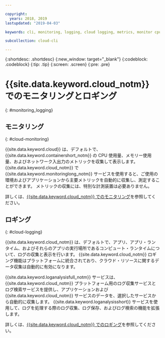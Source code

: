 ```yaml
---

copyright:
  years: 2018, 2019
lastupdated: "2019-04-03"

keywords: cli, monitoring, logging, cloud logging, metrics, monitor cpu, monitor usage, memory utilization, runtime logging

subcollection: cloud-cli

---
```


{:shortdesc: .shortdesc}
{:new_window: target="_blank"}
{:codeblock: .codeblock}
{:tip: .tip}
{:screen: .screen}
{:pre: .pre}

# {{site.data.keyword.cloud_notm}} でのモニタリングとロギング
{: #monitoring_logging}

## モニタリング
{: #cloud-monitoring}

{{site.data.keyword.cloud}} は、デフォルトで、{{site.data.keyword.containershort_notm}} の CPU 使用量、メモリー使用量、およびネットワーク入出力のメトリックを収集して表示します。 {{site.data.keyword.cloud_notm}} で {{site.data.keyword.monitoringlong_notm}} サービスを使用すると、ご使用の環境およびアプリケーションから主要メトリックを自動的に収集し、測定することができます。 メトリックの収集には、特別な計測装置は必要ありません。

詳しくは、[{{site.data.keyword.cloud_notm}} でのモニタリング](/docs/services/cloud-monitoring?topic=cloud-monitoring-monitoring_ov#monitoring_ov)を参照してください。

## ロギング
{: #cloud-logging}

{{site.data.keyword.cloud_notm}} は、デフォルトで、アプリ、アプリ・ランタイム、およびそれらのアプリの実行場所であるコンピュート・ランタイムについて、ログの収集と表示を行います。 {{site.data.keyword.cloud_notm}} ロギング機能はプラットフォームに統合されており、クラウド・リソースに関するデータ収集は自動的に有効になります。 

{{site.data.keyword.loganalysisfull_notm}} サービスは、{{site.data.keyword.cloud_notm}} プラットフォーム用のログ収集サービスとログ検索サービスを提供し、アプリケーションおよび {{site.data.keyword.cloud_notm}} サービスのデータを、選択したサービスから自動的に収集します。 {{site.data.keyword.loganalysisshort}} サービスを使用して、ログを処理する際のログ収集、ログ保存、およびログ検索の機能を拡張します。

詳しくは、[{{site.data.keyword.cloud_notm}} でのロギング](/docs/services/CloudLogAnalysis?topic=cloudloganalysis-log_analysis_ov#log_analysis_ov)を参照してください。
